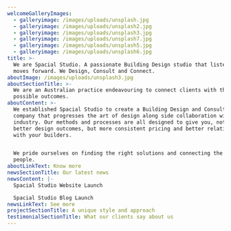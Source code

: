 ```yaml
---
welcomeGalleryImages:
  - galleryimage: /images/uploads/unsplash.jpg
  - galleryimage: /images/uploads/unsplash2.jpg
  - galleryimage: /images/uploads/unsplash3.jpg
  - galleryimage: /images/uploads/unsplash7.jpg
  - galleryimage: /images/uploads/unsplash5.jpg
  - galleryimage: /images/uploads/unsplash6.jpg
title: >-
  We are Spacial Studio. A passionate Building Design studio that listens and
  moves forward. We Design, Consult and Connect.
aboutImage: /images/uploads/unsplash3.jpg
aboutSectionTitle: >-
  We are an Australian practice endeavouring to connect clients with the best
  possible outcomes.
aboutContent: >-
  We established Spacial Studio to create a Building Design and Consulting
  company that progresses the art of design along side collaboration with
  industry. Our methods and processes are all designed to give you, not only
  better design outcomes, but more consistent pricing and better relationships
  with your builders.


  We pride ourselves on finding the right solutions and connecting the right
  people.
aboutLinkText: Know more
newsSectionTitle: Our latest news
newsContent: |-
  Spacial Studio Website Launch

  Spacial Studio Blog Launch
newsLinkText: See more
projectSectionTitle: A unique style and approach
testimonialSectionTitle: What our clients say about us
---
```


